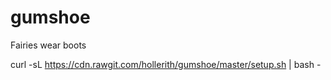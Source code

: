 # gumshoe
Fairies wear boots

curl -sL https://cdn.rawgit.com/hollerith/gumshoe/master/setup.sh | bash -
